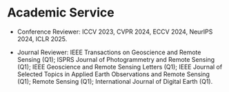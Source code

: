 
# Academic Service
- Conference Reviewer: ICCV 2023, CVPR 2024, ECCV 2024, NeurIPS 2024, ICLR 2025.

- Journal Reviewer: 
IEEE Transactions on Geoscience and Remote Sensing (Q1); 
ISPRS Journal of Photogrammetry and Remote Sensing (Q1); 
IEEE Geoscience and Remote Sensing Letters (Q1); 
IEEE Journal of Selected Topics in Applied Earth Observations and Remote Sensing (Q1); 
Remote Sensing (Q1);
International Journal of Digital Earth (Q1).
